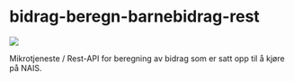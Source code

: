 # bidrag-beregn-barnebidrag-rest

![](https://github.com/navikt/bidrag-beregn-barnebidrag-rest/workflows/continious%20integration/badge.svg)

Mikrotjeneste / Rest-API for beregning av bidrag som er satt opp til å kjøre på NAIS.
